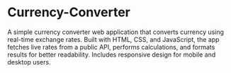 # Currency-Converter
A simple currency converter web application that converts currency using real-time exchange rates. Built with HTML, CSS, and JavaScript, the app fetches live rates from a public API, performs calculations, and formats results for better readability. Includes responsive design for mobile and desktop users.
